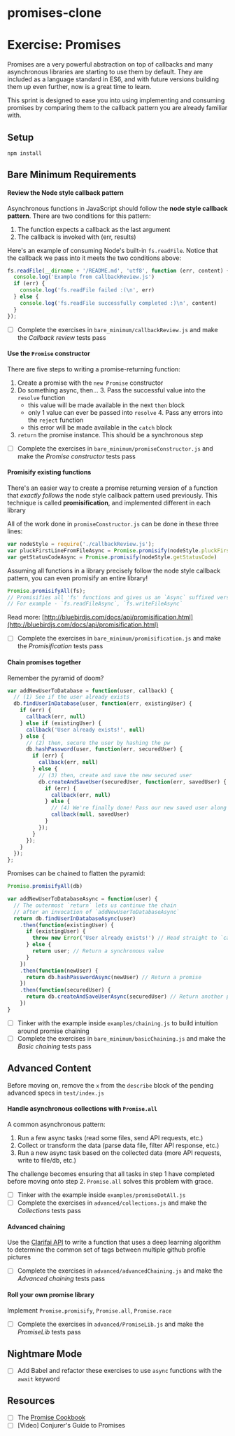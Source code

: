# promises-clone

# Exercise: Promises

Promises are a very powerful abstraction on top of callbacks and many asynchronous libraries are starting to use them by default. They are included as a language standard in ES6, and with future versions building them up even further, now is a great time to learn.

This sprint is designed to ease you into using implementing and consuming promises by comparing them to the callback pattern you are already familiar with.

## Setup

```
npm install
```

## Bare Minimum Requirements

#### Review the Node style callback pattern
Asynchronous functions in JavaScript should follow the **node style callback pattern**. There are two conditions for this pattern:
  1. The function expects a callback as the last argument
  2. The callback is invoked with (err, results)

Here's an example of consuming Node's built-in `fs.readFile`. Notice that the callback we pass into it meets the two conditions above:

```js
fs.readFile(__dirname + '/README.md', 'utf8', function (err, content) {
  console.log('Example from callbackReview.js')
  if (err) {
    console.log('fs.readFile failed :(\n', err)
  } else {
    console.log('fs.readFile successfully completed :)\n', content)
  }
});
```

- [ ] Complete the exercises in `bare_minimum/callbackReview.js` and make the *Callback review* tests pass

#### Use the `Promise` constructor

There are five steps to writing a promise-returning function:
  1. Create a promise with the `new Promise` constructor
  2. Do something async, then...
    3. Pass the successful value into the `resolve` function
        - this value will be made available in the next `then` block
        - only 1 value can ever be passed into `resolve`
    4. Pass any errors into the `reject` function
        - this error will be made available in the `catch` block
  5. `return` the promise instance. This should be a synchronous step

- [ ] Complete the exercises in `bare_minimum/promiseConstructor.js` and make the *Promise constructor* tests pass

#### Promisify existing functions

There's an easier way to create a promise returning version of a function that *exactly follows* the node style callback pattern used previously. This technique is called **promisification**, and implemented different in each library

All of the work done in `promiseConstructor.js` can be done in these three lines:
```js
var nodeStyle = require('./callbackReview.js');
var pluckFirstLineFromFileAsync = Promise.promisify(nodeStyle.pluckFirstLineFromFile)
var getStatusCodeAsync = Promise.promisify(nodeStyle.getStatusCode)
```

Assuming all functions in a library precisely follow the node style callback pattern, you can even promisify an entire library!
```js
Promise.promisifyAll(fs);
// Promisifies all 'fs' functions and gives us an `Async` suffixed version
// For example - `fs.readFileAsync`, `fs.writeFileAsync`
```

Read more: [http://bluebirdjs.com/docs/api/promisification.html](http://bluebirdjs.com/docs/api/promisification.html)

- [ ] Complete the exercises in `bare_minimum/promisification.js` and make the *Promisification* tests pass

#### Chain promises together

Remember the pyramid of doom?

```js
var addNewUserToDatabase = function(user, callback) {
  // (1) See if the user already exists
  db.findUserInDatabase(user, function(err, existingUser) {
    if (err) {
      callback(err, null)
    } else if (existingUser) {
      callback('User already exists!', null)
    } else {
      // (2) then, secure the user by hashing the pw
      db.hashPassword(user, function(err, securedUser) {
        if (err) {
          callback(err, null)
        } else {
          // (3) then, create and save the new secured user
          db.createAndSaveUser(securedUser, function(err, savedUser) {
            if (err) {
              callback(err, null)
            } else {
              // (4) We're finally done! Pass our new saved user along
              callback(null, savedUser)
            }
          });
        }
      });
    }
  });
};
```

Promises can be chained to flatten the pyramid:

```js
Promise.promisifyAll(db)

var addNewUserToDatabaseAsync = function(user) {
  // The outermost `return` lets us continue the chain
  // after an invocation of `addNewUserToDatabaseAsync`
  return db.findUserInDatabaseAsync(user)
    .then(function(existingUser) {
      if (existingUser) {
        throw new Error('User already exists!') // Head straight to `catch`. Do not pass Go, do not collect $200
      } else {
        return user; // Return a synchronous value
      }
    })
    .then(function(newUser) {
      return db.hashPasswordAsync(newUser) // Return a promise
    })
    .then(function(securedUser) {
      return db.createAndSaveUserAsync(securedUser) // Return another promise
    })
}
```

- [ ] Tinker with the example inside `examples/chaining.js` to build intuition around promise chaining
- [ ] Complete the exercises in `bare_minimum/basicChaining.js` and make the *Basic chaining* tests pass

## Advanced Content

Before moving on, remove the `x` from the `describe` block of the pending advanced specs in `test/index.js`

#### Handle asynchronous collections with `Promise.all`

A common asynchronous pattern:
  1. Run a few async tasks (read some files, send API requests, etc.)
  2. Collect or transform the data (parse data file, filter API response, etc.)
  3. Run a new async task based on the collected data (more API requests, write to file/db, etc.)

The challenge becomes ensuring that all tasks in step 1 have completed before moving onto step 2. `Promise.all` solves this problem with grace.

- [ ] Tinker with the example inside `examples/promiseDotAll.js`
- [ ] Complete the exercises in `advanced/collections.js` and make the *Collections* tests pass

#### Advanced chaining

Use the [Clarifai API](https://www.clarifai.com/api) to write a function that uses a deep learning algorithm to determine the common set of tags between multiple github profile pictures

- [ ] Complete the exercises in `advanced/advancedChaining.js` and make the *Advanced chaining* tests pass

#### Roll your own promise library

Implement `Promise.promisify`, `Promise.all`, `Promise.race`

- [ ] Complete the exercises in `advanced/PromiseLib.js` and make the *PromiseLib* tests pass

## Nightmare Mode

- [ ] Add Babel and refactor these exercises to use `async` functions with the `await` keyword

## Resources
- [ ] The [Promise Cookbook](https://github.com/mattdesl/promise-cookbook)
- [ ] [Video] Conjurer's Guide to Promises
